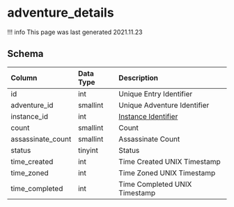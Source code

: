 # adventure_details

!!! info
	This page was last generated 2021.11.23

## Schema
| Column | Data Type | Description |
| :--- | :--- | :--- |
| id | int | Unique Entry Identifier |
| adventure_id | smallint | Unique Adventure Identifier |
| instance_id | int | [Instance Identifier](../../schema/instances/instance_list.md) |
| count | smallint | Count |
| assassinate_count | smallint | Assassinate Count |
| status | tinyint | Status |
| time_created | int | Time Created UNIX Timestamp |
| time_zoned | int | Time Zoned UNIX Timestamp |
| time_completed | int | Time Completed UNIX Timestamp |

